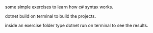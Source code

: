 some simple exercises to learn how c# syntax works.

dotnet build on terminal to build the projects.

inside an exercise folder type dotnet run on terminal to see the results.
